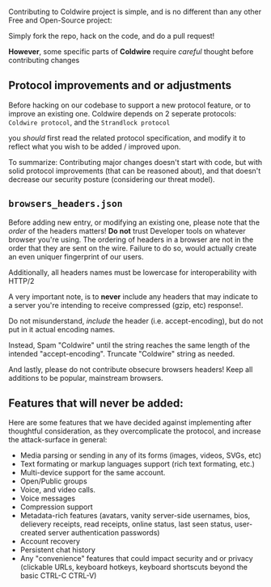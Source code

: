 Contributing to Coldwire project is simple, and is no different than any other Free and Open-Source project: 

Simply fork the repo, hack on the code, and do a pull request!

**However**, some specific parts of **Coldwire** require *careful* thought before contributing changes


## Protocol improvements and or adjustments
Before hacking on our codebase to support a new protocol feature, or to improve an existing one.
Coldwire depends on 2 seperate protocols: `Coldwire protocol`, and the `Strandlock protocol`

you *should* first read the related protocol specification, and modify it to reflect what you wish to be added / improved upon.

To summarize: Contributing major changes doesn't start with code, but with solid protocol improvements (that can be reasoned about), and that doesn't decrease our security posture (considering our threat model).


## `browsers_headers.json`
Before adding new entry, or modifying an existing one, please note that the *order* of the headers matters!
**Do not** trust Developer tools on whatever browser you're using. The ordering of headers in a browser are not in the order that they are sent on the wire. Failure to do so, would actually create an even uniquer fingerprint of our users.

Additionally, all headers names must be lowercase for interoperability with HTTP/2

A very important note, is to **never** include any headers that may indicate to a server you're intending to receive compressed (gzip, etc) response!.

Do not misunderstand, *include* the header (i.e. accept-encoding), but do not put in it actual encoding names. 

Instead, Spam "Coldwire" until the string reaches the same length of the intended "accept-encoding". Truncate "Coldwire" string as needed.

And lastly, please do not contribute obsecure browsers headers! Keep all additions to be popular, mainstream browsers.


## Features that **will never be added**:
Here are some features that we have decided against implementing after thoughtful consideration, as they overcomplicate the protocol, and increase the attack-surface in general:
- Media parsing or sending in any of its forms (images, videos, SVGs, etc)
- Text formating or markup languages support (rich text formating, etc.)
- Multi-device support for the same account.
- Open/Public groups
- Voice, and video calls.
- Voice messages
- Compression support
- Metadata-rich features (avatars, vanity server-side usernames, bios, delievery receipts, read receipts, online status, last seen status, user-created server authentication passwords)
- Account recovery
- Persistent chat history
- Any "convenience" features that could impact security and or privacy (clickable URLs, keyboard hotkeys, keyboard shortscuts beyond the basic CTRL-C CTRL-V) 
